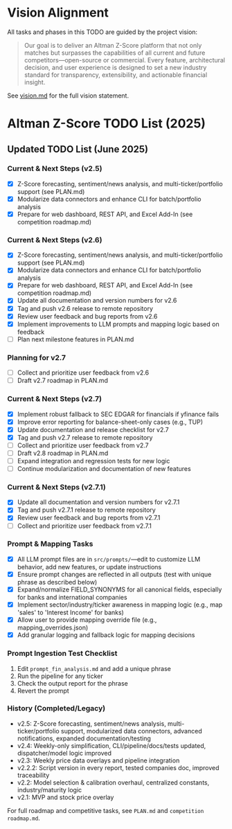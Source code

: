 # Vision Alignment

All tasks and phases in this TODO are guided by the project vision:

> Our goal is to deliver an Altman Z-Score platform that not only matches but surpasses the capabilities of all current and future competitors—open-source or commercial. Every feature, architectural decision, and user experience is designed to set a new industry standard for transparency, extensibility, and actionable financial insight.

See [vision.md](./vision.md) for the full vision statement.

# Altman Z-Score TODO List (2025)

## Updated TODO List (June 2025)

### Current & Next Steps (v2.5)
- [x] Z-Score forecasting, sentiment/news analysis, and multi-ticker/portfolio support (see PLAN.md)
- [x] Modularize data connectors and enhance CLI for batch/portfolio analysis
- [x] Prepare for web dashboard, REST API, and Excel Add-In (see competition roadmap.md)

### Current & Next Steps (v2.6)
- [x] Z-Score forecasting, sentiment/news analysis, and multi-ticker/portfolio support (see PLAN.md)
- [x] Modularize data connectors and enhance CLI for batch/portfolio analysis
- [x] Prepare for web dashboard, REST API, and Excel Add-In (see competition roadmap.md)
- [x] Update all documentation and version numbers for v2.6
- [x] Tag and push v2.6 release to remote repository
- [x] Review user feedback and bug reports from v2.6
- [x] Implement improvements to LLM prompts and mapping logic based on feedback
- [ ] Plan next milestone features in PLAN.md

### Planning for v2.7
- [ ] Collect and prioritize user feedback from v2.6
- [ ] Draft v2.7 roadmap in PLAN.md

### Current & Next Steps (v2.7)
- [x] Implement robust fallback to SEC EDGAR for financials if yfinance fails
- [x] Improve error reporting for balance-sheet-only cases (e.g., TUP)
- [x] Update documentation and release checklist for v2.7
- [x] Tag and push v2.7 release to remote repository
- [ ] Collect and prioritize user feedback from v2.7
- [ ] Draft v2.8 roadmap in PLAN.md
- [ ] Expand integration and regression tests for new logic
- [ ] Continue modularization and documentation of new features

### Current & Next Steps (v2.7.1)
- [x] Update all documentation and version numbers for v2.7.1
- [x] Tag and push v2.7.1 release to remote repository
- [x] Review user feedback and bug reports from v2.7.1
- [ ] Collect and prioritize user feedback from v2.7.1

### Prompt & Mapping Tasks
- [x] All LLM prompt files are in `src/prompts/`—edit to customize LLM behavior, add new features, or update instructions
- [x] Ensure prompt changes are reflected in all outputs (test with unique phrase as described below)
- [x] Expand/normalize FIELD_SYNONYMS for all canonical fields, especially for banks and international companies
- [x] Implement sector/industry/ticker awareness in mapping logic (e.g., map 'sales' to 'Interest Income' for banks)
- [x] Allow user to provide mapping override file (e.g., mapping_overrides.json)
- [x] Add granular logging and fallback logic for mapping decisions

### Prompt Ingestion Test Checklist
1. Edit `prompt_fin_analysis.md` and add a unique phrase
2. Run the pipeline for any ticker
3. Check the output report for the phrase
4. Revert the prompt

### History (Completed/Legacy)
- v2.5: Z-Score forecasting, sentiment/news analysis, multi-ticker/portfolio support, modularized data connectors, advanced notifications, expanded documentation/testing
- v2.4: Weekly-only simplification, CLI/pipeline/docs/tests updated, dispatcher/model logic improved
- v2.3: Weekly price data overlays and pipeline integration
- v2.2.2: Script version in every report, tested companies doc, improved traceability
- v2.2: Model selection & calibration overhaul, centralized constants, industry/maturity logic
- v2.1: MVP and stock price overlay

For full roadmap and competitive tasks, see `PLAN.md` and `competition roadmap.md`.

